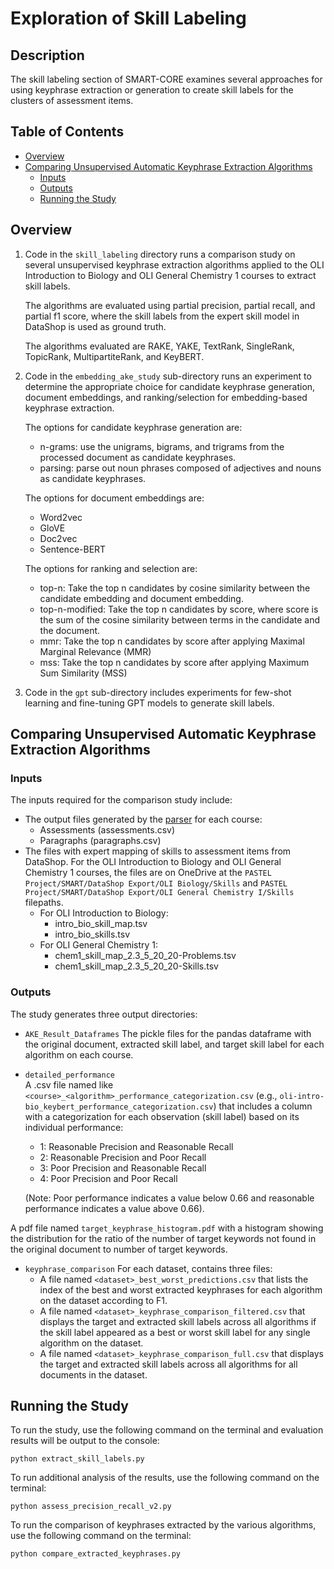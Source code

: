 # Exploration of Skill Labeling

## Description
The skill labeling section of SMART-CORE examines several approaches for using keyphrase extraction or generation to create skill labels for the clusters of assessment items.

## Table of Contents
  * [Overview](#overview)
  * [Comparing Unsupervised Automatic Keyphrase Extraction Algorithms](#comparing-unsupervised-automatic-keyphrase-extraction-algorithms)
    + [Inputs](#inputs)
    + [Outputs](#outputs)
    + [Running the Study](#running-the-study)

## Overview

1. Code in the `skill_labeling` directory runs a comparison study on several unsupervised keyphrase extraction algorithms applied to the OLI Introduction to Biology and OLI General Chemistry 1 courses to extract skill labels.  
    
    The algorithms are evaluated using partial precision, partial recall, and partial f1 score, where the skill labels from the expert skill model in DataShop is used as ground truth.  
    
    The algorithms evaluated are RAKE, YAKE, TextRank, SingleRank, TopicRank, MultipartiteRank, and KeyBERT.
2. Code in the `embedding_ake_study` sub-directory runs an experiment to determine the appropriate choice for candidate keyphrase generation, document embeddings, and ranking/selection for embedding-based keyphrase extraction.  

    The options for candidate keyphrase generation are:
    - n-grams: use the unigrams, bigrams, and trigrams from the processed document as candidate keyphrases.
    - parsing: parse out noun phrases composed of adjectives and nouns as candidate keyphrases.  
    
    The options for document embeddings are:
    - Word2vec
    - GloVE
    - Doc2vec
    - Sentence-BERT

    The options for ranking and selection are:
    - top-n: Take the top n candidates by cosine similarity between the candidate embedding and document embedding.
    - top-n-modified: Take the top n candidates by score, where score is the sum of the cosine similarity between terms in the candidate and the document.
    - mmr: Take the top n candidates by score after applying Maximal Marginal Relevance (MMR) 
    - mss:  Take the top n candidates by score after applying Maximum Sum Similarity (MSS)  
  3. Code in the `gpt` sub-directory includes experiments for few-shot learning and fine-tuning GPT models to generate skill labels.

## Comparing Unsupervised Automatic Keyphrase Extraction Algorithms

### Inputs
The inputs required for the comparison study include:

- The output files generated by the [parser](../OLI%20XML%20Parser/README.md) for each course:
  - Assessments (assessments.csv)  
  - Paragraphs (paragraphs.csv)  
- The files with expert mapping of skills to assessment items from DataShop. For the OLI Introduction to Biology and OLI General Chemistry 1 courses, the files are on OneDrive at the `PASTEL Project/SMART/DataShop Export/OLI Biology/Skills` and `PASTEL Project/SMART/DataShop Export/OLI General Chemistry I/Skills` filepaths.
  - For OLI Introduction to Biology:
    - intro_bio_skill_map.tsv
    - intro_bio_skills.tsv
  - For OLI General Chemistry 1:
    - chem1_skill_map_2.3_5_20_20-Problems.tsv
    - chem1_skill_map_2.3_5_20_20-Skills.tsv

### Outputs
The study generates three output directories:

- `AKE_Result_Dataframes` 
The pickle files for the pandas dataframe with the original document, extracted skill label, and target skill label for each algorithm on each course.

- `detailed_performance`  
A .csv file named like `<course>_<algorithm>_performance_categorization.csv` (e.g., `oli-intro-bio_keybert_performance_categorization.csv`) that includes a column with a categorization for each observation (skill label) based on its individual performance:
  - 1: Reasonable Precision and Reasonable Recall
  - 2: Reasonable Precision and Poor Recall
  - 3: Poor Precision and Reasonable Recall
  - 4: Poor Precision and Poor Recall  
  
  (Note: Poor performance indicates a value below 0.66 and reasonable performance indicates a value above 0.66).
  
A pdf file named `target_keyphrase_histogram.pdf` with a histogram showing the distribution for the ratio of the number of target keywords not found in the original document to number of target keywords.

- `keyphrase_comparison`
  For each dataset, contains three files:
    - A file named `<dataset>_best_worst_predictions.csv` that lists the index of the best and worst extracted keyphrases for each algorithm on the dataset according to F1.
    - A file named `<dataset>_keyphrase_comparison_filtered.csv` that displays the target and extracted skill labels across all algorithms if the skill label appeared as a best or worst skill label for any single algorithm on the dataset.
    - A file named `<dataset>_keyphrase_comparison_full.csv` that displays the target and extracted skill labels across all algorithms for all documents in the dataset.

## Running the Study
To run the study, use the following command on the terminal and evaluation results will be output to the console:
```
python extract_skill_labels.py
```

To run additional analysis of the results, use the following command on the terminal:
```
python assess_precision_recall_v2.py
```
To run the comparison of keyphrases extracted by the various algorithms, use the following command on the terminal:
```
python compare_extracted_keyphrases.py
```

